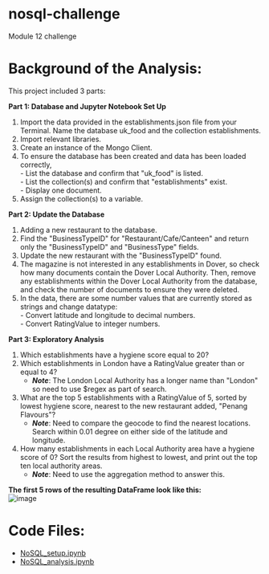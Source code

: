 # nosql-challenge
Module 12 challenge
# Background of the Analysis:

This project included 3 parts:

**Part 1: Database and Jupyter Notebook Set Up**
1. Import the data provided in the establishments.json file from your Terminal. Name the database uk_food and the collection establishments.
2. Import relevant libraries.
3. Create an instance of the Mongo Client.
4. To ensure the database has been created and data has been loaded correctly,\
       - List the database and confirm that "uk_food" is listed.\
       - List the collection(s) and confirm that "establishments" exist.\
       - Display one document.
6. Assign the collection(s) to a variable.

**Part 2: Update the Database**
1. Adding a new restaurant to the database.
2. Find the "BusinessTypeID" for "Restaurant/Cafe/Canteen" and return only the "BusinessTypeID" and "BusinessType" fields.
3. Update the new restaurant with the "BusinessTypeID" found.
4. The magazine is not interested in any establishments in Dover, so check how many documents contain the Dover Local Authority. Then, remove any establishments within the Dover Local Authority from the database, and check the number of documents to ensure they were deleted.
5. In the data, there are some number values that are currently stored as strings and change datatype:\
       - Convert latitude and longitude to decimal numbers.\
       - Convert RatingValue to integer numbers.

**Part 3: Exploratory Analysis**
1. Which establishments have a hygiene score equal to 20?
2. Which establishments in London have a RatingValue greater than or equal to 4?
      - **_Note_**: The London Local Authority has a longer name than "London" so need to use $regex as part of search.
4. What are the top 5 establishments with a RatingValue of 5, sorted by lowest hygiene score, nearest to the new restaurant added, "Penang Flavours"?
      - **_Note_**: Need to compare the geocode to find the nearest locations. Search within 0.01 degree on either side of the latitude and longitude.
5. How many establishments in each Local Authority area have a hygiene score of 0? Sort the results from highest to lowest, and print out the top ten local authority areas.
      - **_Note_**: Need to use the aggregation method to answer this. 
        
**The first 5 rows of the resulting DataFrame look like this:**\
![image](https://github.com/lakigit/nosql-challenge/assets/138610916/9b3e184a-7389-431d-9aa0-b292df44260e)

# Code Files:
- [NoSQL_setup.ipynb](https://github.com/lakigit/nosql-challenge/blob/main/NoSQL_setup.ipynb)
- [NoSQL_analysis.ipynb](https://github.com/lakigit/nosql-challenge/blob/main/NoSQL_analysis.ipynb)
       
